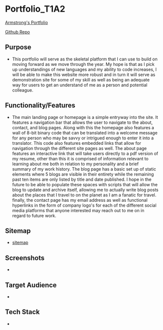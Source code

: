 # Portfolio_T1A2

[Armstrong's Portfolio](https://armstrongal.netlify.app/index.html)

[Github Repo](https://github.com/Ausiarm/Portfolio_T1A2)

## Purpose
- This portfolio will serve as the skeletal platform that I can use to build on moving forward as we move through the year. My hope is that as I pick up understandings of new languages and my ability to code increases, I will be able to make this website more robust and in turn it will serve as demonstration site for some of my skill as well as being an adequate way for users to get an understand of me as a person and potential colleague. 
## Functionality/Features 
- The main landing page or homepage is a simple entryway into the site. It features a navigation bar that allows the user to navigate to the about, contact, and blog pages. Along with this the homepage also features a wall of 8-bit binary code that can be translated into a welcome message for any person who may be savvy or intrigued enough to enter it into a translator. This code also features embedded links that allow for navigation through the different site pages as well. The about page features an interactive link that will take users directly to a pdf version of my resume, other than this it is comprised of information relevant to learning about me both in relation to my personality and a brief summary of my work history. The blog page has a basic set up of static elements where 5 blogs are visible in their entirety while the remaining past ten items are only listed by title and date published. I hope in the future to be able to populate these spaces with scripts that will allow the blog to update and archive itself, allowing me to actually write blog posts about the places that I travel to on the planet as I am a fanatic for travel. finally, the contact page has my email address as well as functional hyperlinks in the form of company logo's for each of the different social media platforms that anyone interested may reach out to me on in regard to future work. 
## Sitemap
- [sitemap](Visual-sitmap.pdf) <!-- need to continue working here -- find a way to display sitemap -->
## Screenshots 
- 
## Target Audience 
- 
## Tech Stack
- 
